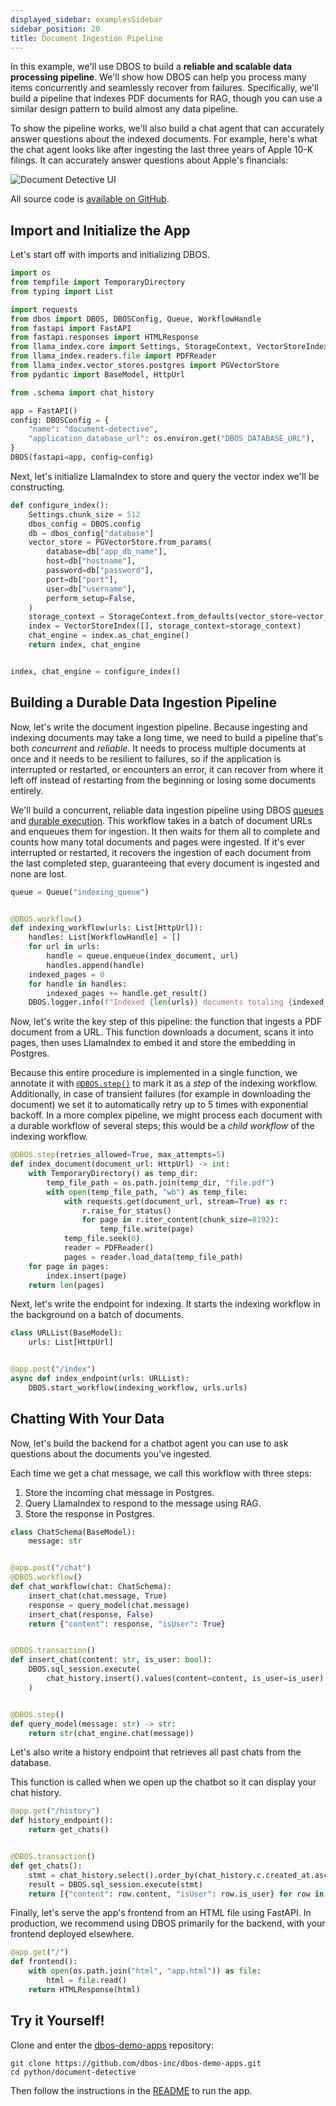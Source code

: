 ```yaml
---
displayed_sidebar: examplesSidebar
sidebar_position: 20
title: Document Ingestion Pipeline
---
```


In this example, we'll use DBOS to build a **reliable and scalable data processing pipeline**.
We'll show how DBOS can help you process many items concurrently and seamlessly recover from failures.
Specifically, we'll build a pipeline that indexes PDF documents for RAG, though you can use a similar design pattern to build almost any data pipeline.

To show the pipeline works, we'll also build a chat agent that can accurately answer questions about the indexed documents.
For example, here's what the chat agent looks like after ingesting the last three years of Apple 10-K filings.
It can accurately answer questions about Apple's financials:

![Document Detective UI](./assets/document_detective.png)

All source code is [available on GitHub](https://github.com/dbos-inc/dbos-demo-apps/tree/main/python/document-detective).

## Import and Initialize the App

Let's start off with imports and initializing DBOS.

```python
import os
from tempfile import TemporaryDirectory
from typing import List

import requests
from dbos import DBOS, DBOSConfig, Queue, WorkflowHandle
from fastapi import FastAPI
from fastapi.responses import HTMLResponse
from llama_index.core import Settings, StorageContext, VectorStoreIndex
from llama_index.readers.file import PDFReader
from llama_index.vector_stores.postgres import PGVectorStore
from pydantic import BaseModel, HttpUrl

from .schema import chat_history

app = FastAPI()
config: DBOSConfig = {
    "name": "document-detective",
    "application_database_url": os.environ.get("DBOS_DATABASE_URL"),
}
DBOS(fastapi=app, config=config)
```

Next, let's initialize LlamaIndex to store and query the vector index we'll be constructing.

```python
def configure_index():
    Settings.chunk_size = 512
    dbos_config = DBOS.config
    db = dbos_config["database"]
    vector_store = PGVectorStore.from_params(
        database=db["app_db_name"],
        host=db["hostname"],
        password=db["password"],
        port=db["port"],
        user=db["username"],
        perform_setup=False,
    )
    storage_context = StorageContext.from_defaults(vector_store=vector_store)
    index = VectorStoreIndex([], storage_context=storage_context)
    chat_engine = index.as_chat_engine()
    return index, chat_engine


index, chat_engine = configure_index()
```

## Building a Durable Data Ingestion Pipeline

Now, let's write the document ingestion pipeline.
Because ingesting and indexing documents may take a long time, we need to build a pipeline that's both _concurrent_ and _reliable_.
It needs to process multiple documents at once and it needs to be resilient to failures, so if the application is interrupted or restarted, or encounters an error, it can recover from where it left off instead of restarting from the beginning or losing some documents entirely.

We'll build a concurrent, reliable data ingestion pipeline using DBOS [queues](../tutorials/queue-tutorial.md) and [durable execution](../tutorials/workflow-tutorial.md).
This workflow takes in a batch of document URLs and enqueues them for ingestion.
It then waits for them all to complete and counts how many total documents and pages were ingested.
If it's ever interrupted or restarted, it recovers the ingestion of each document from the last completed step, guaranteeing that every document is ingested and none are lost.

```python
queue = Queue("indexing_queue")


@DBOS.workflow()
def indexing_workflow(urls: List[HttpUrl]):
    handles: List[WorkflowHandle] = []
    for url in urls:
        handle = queue.enqueue(index_document, url)
        handles.append(handle)
    indexed_pages = 0
    for handle in handles:
        indexed_pages += handle.get_result()
    DBOS.logger.info(f"Indexed {len(urls)} documents totaling {indexed_pages} pages")
```

Now, let's write the key step of this pipeline: the function that ingests a PDF document from a URL.
This function downloads a document, scans it into pages, then uses LlamaIndex to embed it and store the embedding in Postgres.

Because this entire procedure is implemented in a single function, we annotate it with [`@DBOS.step()`](../tutorials/step-tutorial.md) to mark it as a _step_ of the indexing workflow.
Additionally, in case of transient failures (for example in downloading the document) we set it to automatically retry up to 5 times with exponential backoff.
In a more complex pipeline, we might process each document with a durable workflow of several steps; this would be a _child workflow_ of the indexing workflow.

```python
@DBOS.step(retries_allowed=True, max_attempts=5)
def index_document(document_url: HttpUrl) -> int:
    with TemporaryDirectory() as temp_dir:
        temp_file_path = os.path.join(temp_dir, "file.pdf")
        with open(temp_file_path, "wb") as temp_file:
            with requests.get(document_url, stream=True) as r:
                r.raise_for_status()
                for page in r.iter_content(chunk_size=8192):
                    temp_file.write(page)
            temp_file.seek(0)
            reader = PDFReader()
            pages = reader.load_data(temp_file_path)
    for page in pages:
        index.insert(page)
    return len(pages)
```

Next, let's write the endpoint for indexing.
It starts the indexing workflow in the background on a batch of documents.

```python
class URLList(BaseModel):
    urls: List[HttpUrl]


@app.post("/index")
async def index_endpoint(urls: URLList):
    DBOS.start_workflow(indexing_workflow, urls.urls)
```

## Chatting With Your Data

Now, let's build the backend for a chatbot agent you can use to ask questions about the documents you've ingested.

Each time we get a chat message, we call this workflow with three steps:

1. Store the incoming chat message in Postgres.
2. Query LlamaIndex to respond to the message using RAG.
3. Store the response in Postgres.

```python
class ChatSchema(BaseModel):
    message: str


@app.post("/chat")
@DBOS.workflow()
def chat_workflow(chat: ChatSchema):
    insert_chat(chat.message, True)
    response = query_model(chat.message)
    insert_chat(response, False)
    return {"content": response, "isUser": True}


@DBOS.transaction()
def insert_chat(content: str, is_user: bool):
    DBOS.sql_session.execute(
        chat_history.insert().values(content=content, is_user=is_user)
    )


@DBOS.step()
def query_model(message: str) -> str:
    return str(chat_engine.chat(message))
```

Let's also write a history endpoint that retrieves all past chats from the database.

This function is called when we open up the chatbot so it can display your chat history.

```python
@app.get("/history")
def history_endpoint():
    return get_chats()


@DBOS.transaction()
def get_chats():
    stmt = chat_history.select().order_by(chat_history.c.created_at.asc())
    result = DBOS.sql_session.execute(stmt)
    return [{"content": row.content, "isUser": row.is_user} for row in result]
```

Finally, let's serve the app's frontend from an HTML file using FastAPI.
In production, we recommend using DBOS primarily for the backend, with your frontend deployed elsewhere.

```python
@app.get("/")
def frontend():
    with open(os.path.join("html", "app.html")) as file:
        html = file.read()
    return HTMLResponse(html)
```

## Try it Yourself!

Clone and enter the [dbos-demo-apps](https://github.com/dbos-inc/dbos-demo-apps) repository:

```shell
git clone https://github.com/dbos-inc/dbos-demo-apps.git
cd python/document-detective
```

Then follow the instructions in the [README](https://github.com/dbos-inc/dbos-demo-apps/tree/main/python/document-detective) to run the app.


